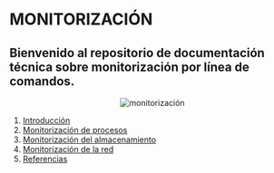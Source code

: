 # MONITORIZACIÓN
## Bienvenido al repositorio de documentación técnica sobre monitorización por línea de comandos.
<p align="center">
  <img src="https://github.com/user-attachments/assets/a48514cc-cc64-456d-8eab-4bbb80508054" alt="monitorización" />
</p>

1. [Introducción](Introducción.md)
2. [Monitorización de procesos](Monitorizacióndeprocesos.md)
3. [Monitorización del almacenamiento](Monitorizacióndelalmacenamiento.md)
4. [Monitorización de la red](Monitorizacióndelared.md)
5. [Referencias](Referencias.md)
